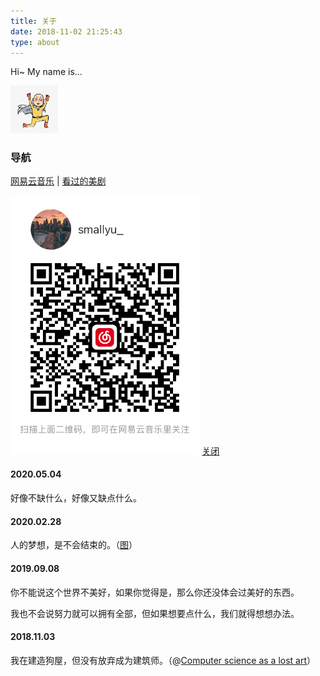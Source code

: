 ```yaml
---
title: 关于
date: 2018-11-02 21:25:43
type: about
---
```


Hi~ My name is...

<img src="img/avatar.jpg" width="15%" style="margin-left:0;" class="no-shadow">

### 导航

<p>
<a href="#ex1" 
  class="exBtn" 
  rel="modal:open" 
  data-toggle="tooltip" 
  data-placement="bottom" 
  title="音乐的力量">网易云音乐</a> 
|
<a href="/tv">看过的美剧</a> 
</p>

<div id="ex1" class="modal">
  <img src="img/music.jpg" width="60%" class="no-shadow">
  <a href="#" rel="modal:close">关闭</a>
</div>

#### 2020.05.04

好像不缺什么，好像又缺点什么。

#### 2020.02.28

人的梦想，是不会结束的。（<a href="img/dream.jpeg" target="_blank">图</a>）

#### 2019.09.08

你不能说这个世界不美好，如果你觉得是，那么你还没体会过美好的东西。

我也不会说努力就可以拥有全部，但如果想要点什么，我们就得想想办法。

#### 2018.11.03

我在建造狗屋，但没有放弃成为建筑师。（@[Computer science as a lost art](http://rubyhacker.com/blog2/20150917.html)）


<script>
$(".exBtn").click(function() {
  $(this).modal({
    escapeClose: true,
    clickClose: true,
    showClose: true,
    fadeDuration: 100
  });
  return false
})
</script>
